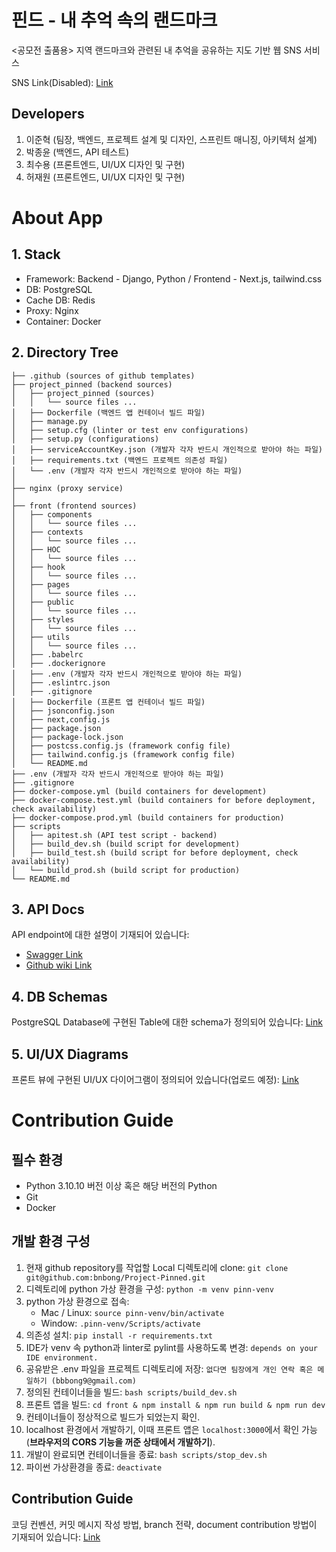 # 핀드 - 내 추억 속의 랜드마크
&lt;공모전 출품용> 지역 랜드마크와 관련된 내 추억을 공유하는 지도 기반 웹 SNS 서비스

SNS Link(Disabled): [Link](https://mypinnedlandmark.bnbong.tk/)

## Developers  
1. 이준혁 (팀장, 백엔드, 프로젝트 설계 및 디자인, 스프린트 매니징, 아키텍처 설계)
2. 박종윤 (백엔드, API 테스트)
3. 최수용 (프론트엔드, UI/UX 디자인 및 구현)
4. 허재원 (프론트엔드, UI/UX 디자인 및 구현)

# About App

## 1. Stack
* Framework: Backend - Django, Python / Frontend - Next.js, tailwind.css
* DB: PostgreSQL
* Cache DB: Redis
* Proxy: Nginx
* Container: Docker

## 2. Directory Tree
```
├── .github (sources of github templates)
├── project_pinned (backend sources)
│   ├── project_pinned (sources)
│   │   └── source files ...
│   ├── Dockerfile (백엔드 앱 컨테이너 빌드 파일)
│   ├── manage.py
│   ├── setup.cfg (linter or test env configurations)
│   ├── setup.py (configurations)
│   ├── serviceAccountKey.json (개발자 각자 반드시 개인적으로 받아야 하는 파일)
│   ├── requirements.txt (백엔드 프로젝트 의존성 파일)
│   └── .env (개발자 각자 반드시 개인적으로 받아야 하는 파일)
│
├── nginx (proxy service)
│
├── front (frontend sources)
│   ├── components
│   │   └── source files ...
│   ├── contexts
│   │   └── source files ...
│   ├── HOC
│   │   └── source files ...
│   ├── hook
│   │   └── source files ...
│   ├── pages
│   │   └── source files ...
│   ├── public
│   │   └── source files ...
│   ├── styles
│   │   └── source files ...
│   ├── utils
│   │   └── source files ...
│   ├── .babelrc
│   ├── .dockerignore
│   ├── .env (개발자 각자 반드시 개인적으로 받아야 하는 파일)
│   ├── .eslintrc.json
│   ├── .gitignore
│   ├── Dockerfile (프론트 앱 컨테이너 빌드 파일)
│   ├── jsonconfig.json
│   ├── next,config.js
│   ├── package.json
│   ├── package-lock.json
│   ├── postcss.config.js (framework config file)
│   ├── tailwind.config.js (framework config file)
│   └── README.md
├── .env (개발자 각자 반드시 개인적으로 받아야 하는 파일)
├── .gitignore
├── docker-compose.yml (build containers for development)
├── docker-compose.test.yml (build containers for before deployment, check availability)
├── docker-compose.prod.yml (build containers for production)
├── scripts
│   ├── apitest.sh (API test script - backend)
│   ├── build_dev.sh (build script for development)
│   ├── build_test.sh (build script for before deployment, check availability)
│   └── build_prod.sh (build script for production)
└── README.md
```

## 3. API Docs
API endpoint에 대한 설명이 기재되어 있습니다: 
 - [Swagger Link](https://mypinnedlandmark.bnbong.tk/api/swagger)
 - [Github wiki Link](https://github.com/bnbong/Project-Pinned/wiki/API-documentation)

## 4. DB Schemas
PostgreSQL Database에 구현된 Table에 대한 schema가 정의되어 있습니다: [Link](https://github.com/bnbong/Project-Pinned/wiki/DB-Schemas)

## 5. UI/UX Diagrams
프론트 뷰에 구현된 UI/UX 다이어그램이 정의되어 있습니다(업로드 예정): [Link](https://github.com/bnbong/Project-Pinned/wiki/UI-UX-Diagram)

# Contribution Guide

## 필수 환경
 - Python 3.10.10 버전 이상 혹은 해당 버전의 Python
 - Git
 - Docker

## 개발 환경 구성

1. 현재 github repository를 작업할 Local 디렉토리에 clone: `git clone git@github.com:bnbong/Project-Pinned.git`
2. 디렉토리에 python 가상 환경을 구성: `python -m venv pinn-venv`
3. python 가상 환경으로 접속: 
   - Mac / Linux: `source pinn-venv/bin/activate`
   - Window: `.pinn-venv/Scripts/activate`
4. 의존성 설치: `pip install -r requirements.txt`
5. IDE가 venv 속 python과 linter로 pylint를 사용하도록 변경: `depends on your IDE environment.`
6. 공유받은 .env 파일을 프로젝트 디렉토리에 저장: `없다면 팀장에게 개인 연락 혹은 메일하기 (bbbong9@gmail.com)`
7. 정의된 컨테이너들을 빌드: `bash scripts/build_dev.sh`
8. 프론트 앱을 빌드: `cd front & npm install & npm run build & npm run dev`
9. 컨테이너들이 정상적으로 빌드가 되었는지 확인.
10. localhost 환경에서 개발하기, 이때 프론트 앱은 `localhost:3000`에서 확인 가능(**브라우저의 CORS 기능을 꺼준 상태에서 개발하기**).
11. 개발이 완료되면 컨테이너들을 종료: `bash scripts/stop_dev.sh`
12. 파이썬 가상환경을 종료: `deactivate`

## Contribution Guide
코딩 컨벤션, 커밋 메시지 작성 방법, branch 전략, document contribution 방법이 기재되어 있습니다: [Link](https://github.com/bnbong/Project-Pinned/wiki/Contribution-Guide)
